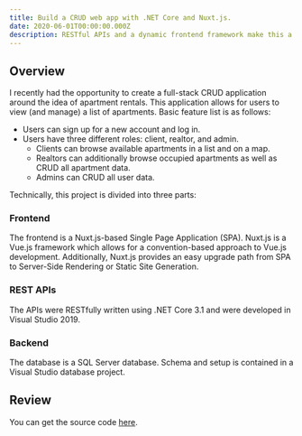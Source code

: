 ```yaml
---
title: Build a CRUD web app with .NET Core and Nuxt.js.
date: 2020-06-01T00:00:00.000Z
description: RESTful APIs and a dynamic frontend framework make this a solid choice.
---
```


## Overview

I recently had the opportunity to create a full-stack CRUD application around the idea of apartment rentals. This application allows for users to view (and manage) a list of apartments. Basic feature list is as follows:

- Users can sign up for a new account and log in.
- Users have three different roles: client, realtor, and admin.
  - Clients can browse available apartments in a list and on a map.
  - Realtors can additionally browse occupied apartments as well as CRUD all apartment data.
  - Admins can CRUD all user data.

Technically, this project is divided into three parts:

### Frontend

The frontend is a Nuxt.js-based Single Page Application (SPA). Nuxt.js is a Vue.js framework which allows for a convention-based approach to Vue.js development. Additionally, Nuxt.js provides an easy upgrade path from SPA to Server-Side Rendering or Static Site Generation.

### REST APIs

The APIs were RESTfully written using .NET Core 3.1 and were developed in Visual Studio 2019.

### Backend

The database is a SQL Server database. Schema and setup is contained in a Visual Studio database project.

## Review

You can get the source code [here](https://github.com/henryjin3/ApartmentRentalApp).
